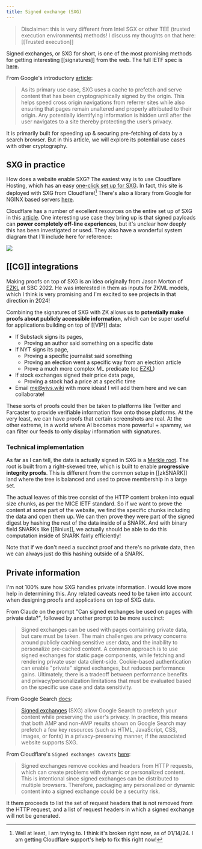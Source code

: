 ```yaml
---
title: Signed exchange (SXG)
---
```

> Disclaimer: this is very different from Intel SGX or other TEE (trusted execution environments) methods! I discuss my thoughts on that here: [[Trusted execution]]

Signed exchanges, or SXG for short, is one of the most promising methods for getting interesting [[signatures]] from the web. The full IETF spec is [here](https://wicg.github.io/webpackage/draft-yasskin-http-origin-signed-responses.html). 

From Google's introductory [article](https://web.dev/articles/signed-exchanges):
> As its primary use case, SXG uses a cache to prefetch and serve content that has been cryptographically signed by the origin. This helps speed cross origin navigations from referrer sites while also ensuring that pages remain unaltered and properly attributed to their origin. Any potentially identifying information is hidden until after the user navigates to a site thereby protecting the user’s privacy.

It is primarily built for speeding up & securing pre-fetching of data by a search browser. But in this article, we will explore its potential use cases with other cryptography.

## SXG in practice

How does a website enable SXG? The easiest way is to use Cloudflare Hosting, which has an easy [one-click set up for SXG](https://developers.cloudflare.com/speed/optimization/other/signed-exchanges/enable-signed-exchange/). In fact, this site is deployed with SXG from Cloudflare![^1] There's also a library from Google for NGINX based servers [here](https://github.com/google/nginx-sxg-module).

Cloudflare has a number of excellent resources on the entire set up of SXG in this [article](https://blog.cloudflare.com/automatic-signed-exchanges/). One interesting use case they bring up is that signed payloads can **power completely off-line experiences**, but it's unclear how deeply this has been investigated or used. They also have a wonderful system diagram that I'll include here for reference:

![](http://blog.cloudflare.com/content/images/2021/09/image3-7.png)

## [[CG]] integrations

Making proofs on top of SXG is an idea originally from Jason Morton of [EZKL](https://ezkl.xyz) at SBC 2022. He was interested in them as inputs for ZKML models, which I think is very promising and I'm excited to see projects in that direction in 2024!

Combining the signatures of SXG with ZK allows us to **potentially make proofs about publicly accessible information**, which can be super useful for applications building on top of [[VIP]] data:

- If Substack signs its pages,
	- Proving an author said something on a specific date
- If NYT signs its page,
	- Proving a specific journalist said something
	- Proving an election went a specific way from an election article
	- Prove a much more complex ML predicate (cc [EZKL](https://ezkl.xyz))
- If stock exchanges signed their price data page,
	- Proving a stock had a price at a specific time
- Email me@vivs.wiki with more ideas! I will add them here and we can collaborate!

These sorts of proofs could then be taken to platforms like Twitter and Farcaster to provide verifiable information flow onto those platforms. At the very least, we can have proofs that certain screenshots are real. At the other extreme, in a world where AI becomes more powerful + spammy, we can filter our feeds to only display information with signatures.

### Technical implementation
As far as I can tell, the data is actually signed in SXG is a [Merkle root](https://datatracker.ietf.org/doc/html/draft-thomson-http-mice-03). The root is built from a right-skewed tree, which is built to enable **progressive integrity proofs**. This is different from the common setup in [[zkSNARK]] land where the tree is balanced and used to prove membership in a large set.

The actual leaves of this tree consist of the HTTP content broken into equal size chunks, as per the MICE IETF standard. So if we want to prove the content at some part of the website, we find the specific chunks including the data and open them up. We can then prove they were part of the signed digest by hashing the rest of the data inside of a SNARK. And with binary field SNARKs like [[Binius]], we actually should be able to do this computation inside of SNARK fairly efficiently!

Note that if we don't need a succinct proof and there's no private data, then we can always just do this hashing outside of a SNARK.

## Private information
I'm not 100% sure how SXG handles private information. I would love more help in determining this. Any related caveats need to be taken into account when designing proofs and applications on top of SXG data.

From Claude on the prompt "Can signed exchanges be used on pages with private data?", followed by another prompt to be more succinct:

>Signed exchanges can be used with pages containing private data, but care must be taken. The main challenges are privacy concerns around publicly caching sensitive user data, and the inability to personalize pre-cached content. A common approach is to use signed exchanges for static page components, while fetching and rendering private user data client-side. Cookie-based authentication can enable "private" signed exchanges, but reduces performance gains. Ultimately, there is a tradeoff between performance benefits and privacy/personalization limitations that must be evaluated based on the specific use case and data sensitivity.

From Google Search [docs](https://developers.google.com/search/docs/appearance/signed-exchange): 
> [Signed exchanges](https://web.dev/signed-exchanges/) (SXG) allow Google Search to prefetch your content while preserving the user's privacy. In practice, this means that both AMP and non-AMP results shown on Google Search may prefetch a few key resources (such as HTML, JavaScript, CSS, images, or fonts) in a privacy-preserving manner, if the associated website supports SXG.

From Cloudflare's `Signed exchanges caveats` [here](https://developers.cloudflare.com/speed/optimization/other/signed-exchanges/signed-exchanges-caveats/):
> Signed exchanges remove cookies and headers from HTTP requests, which can create problems with dynamic or personalized content. This is intentional since signed exchanges can be distributed to multiple browsers. Therefore, packaging any personalized or dynamic content into a signed exchange could be a security risk.

It them proceeds to list the set of request headers that is not removed from the HTTP request, and a list of request headers in which a signed exchange will not be generated.


[^1]: Well at least, I am trying to. I think it's broken right now, as of 01/14/24. I am getting Cloudflare support's help to fix this right now!